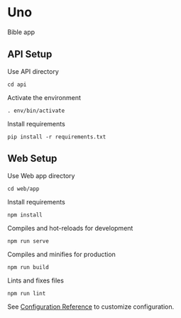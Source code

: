 Uno
===

Bible app

## API Setup

Use API directory
```
cd api
```

Activate the environment
```
. env/bin/activate
```

Install requirements
```
pip install -r requirements.txt
```

## Web Setup

Use Web app directory

```
cd web/app
```

Install requirements
```
npm install
```

Compiles and hot-reloads for development
```
npm run serve
```

Compiles and minifies for production
```
npm run build
```

Lints and fixes files
```
npm run lint
```

See [Configuration Reference](https://cli.vuejs.org/config/) to customize configuration.
